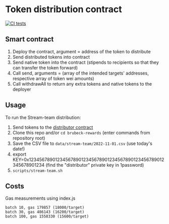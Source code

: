 # Token distribution contract

[![CI tests](https://github.com/streamr-dev/brubeck-rewards/actions/workflows/ci.yaml/badge.svg)](https://github.com/streamr-dev/brubeck-rewards/actions/workflows/ci.yaml)

## Smart contract

1. Deploy the contract, argument = address of the token to distribute
1. Send distributed tokens into contract
1. Send native token into the contract (stipends to recipients so that they can transfer the token forward)
1. Call send, arguments = (array of the intended targets' addresses, respective array of token wei amounts)
1. Call withdrawAll to return any extra tokens and native tokens to the deployer

## Usage

To run the Stream-team distribution:
1. Send tokens to the [distributor contract](https://polygonscan.com/address/0x4f9c39FD42010c1bDFf33e8176caf66b9F5F356b#readContract)
1. Clone this repo and/or `cd brubeck-rewards` (enter commands from repository root)
1. Save the CSV file to `data/stream-team/2022-11-01.csv` (use today's date!)
1. export KEY=0x1234567890123456789012345678901234567890123456789012345678901234 (find the "distributor" private key in 1password)
1. `scripts/stream-team.sh`

## Costs

Gas measurements using index.js
```
batch 10, gas 179857 (18000/target)
batch 30, gas 486143 (16200/target)
batch 100, gas 1558330 (15600/target)
```
